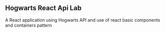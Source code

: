 ## Hogwarts React Api Lab
A React application using Hogwarts API and use of react basic components and containers pattern
